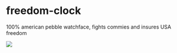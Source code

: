 freedom-clock
=============

100% american pebble watchface, fights commies and insures USA freedom

![](http://i.imgur.com/eglrynH.gif)
